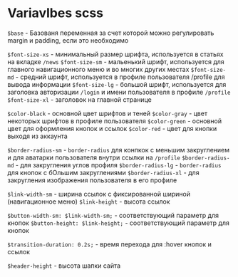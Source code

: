 # Variavlbes scss

```$base``` - Базованя переменная за счет которой можно регулировать margin и padding, если это необходимо

```$font-size-xs``` - минимальный размер шрифта, используется в статьях на вкладке ```/news```
```$font-size-sm``` - мальенький шрифт, используется для главного навигационного меню и во многих других местах
```$font-size-md``` - средний шрифт, используется в профиле пользователя /profile для вывода информации
```$font-size-lg``` - большой шрифт, используется для заголовка авторизации ```/login``` и имени пользователя в профиле ```/profile```
```$font-size-xl``` - заголовок на главной странице

```$color-black``` - основной цвет шрифтов и теней
```$color-gray``` - цвет некоторых шрифтов в профиле пользователя
```$color-green``` - основной цвет для оформления кнопок и ссылок
```$color-red``` - цвет для кнопки выходя из аккаунта

```$border-radius-sm``` - ```border-radius``` для конпкок с меньшим закруглением и для аватарки пользователя внутри ссылки на ```/profile```
```$border-radius-md``` - для закругления углов профиля
```$border-radius-lg``` - ```border-radius``` для кнопок с бОльшим закруглениями
```$border-radius-xl``` - для закругления изображения пользователя в его профиле

```$link-width-sm``` - ширина ссылок с фиксированной шириной (навигационное меню)
```$link-height``` - высота ссылок

```$button-width-sm: $link-width-sm;``` - соответствующий параметр для кнопок
```$button-height: $link-height;``` - соответствующий параметр для кнопок

```$transition-duration: 0.2s;``` - время перехода для :hover кнопок и ссылок


```$header-height``` - высота шапки сайта
